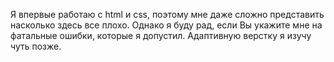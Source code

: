 Я впервые работаю с html и css, поэтому мне даже сложно представить насколько здесь все плохо. Однако я буду рад, если Вы укажите мне на фатальные ошибки, которые я допустил. Адаптивную верстку я изучу чуть позже.
